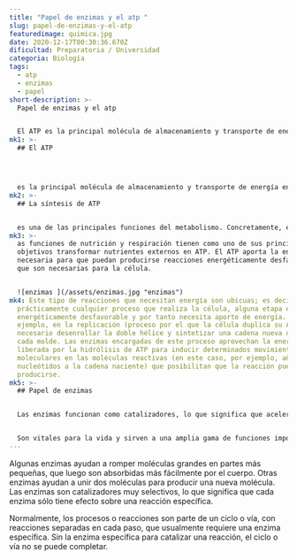```yaml
---
title: "Papel de enzimas y el atp "
slug: papel-de-enzimas-y-el-atp
featuredimage: quimica.jpg
date: 2020-12-17T00:30:36.670Z
dificultad: Preparatoria / Universidad
categoria: Biología
tags:
  - atp
  - enzimas
  - papel
short-description: >-
  Papel de enzimas y el atp 


  El ATP es la principal molécula de almacenamiento y transporte de energía en las células. Se trata de una molécula compuesta por un nucleósido
mk1: >-
  ## El ATP 




  es la principal molécula de almacenamiento y transporte de energía en las células. Se trata de una molécula compuesta por un nucleósido - adenosina - unido covalentemente a una cadena de tres grupos fosfato. Debido a la estructura química de este compuesto, los enlaces entre los grupos fosfato almacenan un alto nivel de energía; los sistemas moleculares que necesitan energía para llevar a cabo sus funciones (por ejemplo, muchas enzimas) acoplan su función a la hidrólisis o rotura de estos enlaces, utilizando la energía que de esta hidrólisis se desprende.
mk2: >-
  ## La síntesis de ATP 


  es una de las principales funciones del metabolismo. Concretamente, el catabolismo consiste en la oxidación (extracción de electrones) de moléculas de nutrientes (glúcidos, lípidos, proteínas), lo cual es un proceso exergónico (que desprende energía). Esta energía obtenida se usa para la fosforilación de moléculas de ADP, generando ATP. Esta fosforilación se puede producir de manera enzimática, denominándose fosforilación a nivel de sustrato. Sin embargo, la manera más eficiente de usar esta energía para la célula consiste en proporcionar estos electrones a la cadena de transporte de electrones, en el proceso conocido como respiración. El flujo de electrones en esta cadena crea energía aprovechada para generar ATP, y los electrones acaban reduciendo el oxígeno para dar moléculas de agua. Por ello, el proceso se conoce como fosforilación oxidativa.
mk3: >-
  as funciones de nutrición y respiración tienen como uno de sus principales
  objetivos transformar nutrientes externos en ATP. El ATP aporta la energía
  necesaria para que puedan producirse reacciones energéticamente desfavorables
  que son necesarias para la célula.


  ![enzimas ](/assets/enzimas.jpg "enzimas")
mk4: Este tipo de reacciones que necesitan energía son ubicuas; es decir, en
  prácticamente cualquier proceso que realiza la célula, alguna etapa es
  energéticamente desfavorable y por tanto necesita aporte de energía. Por
  ejemplo, en la replicación (proceso por el que la célula duplica su ADN) es
  necesario desenrollar la doble hélice y sintetizar una cadena nueva de ADN por
  cada molde. Las enzimas encargadas de este proceso aprovechan la energía
  liberada por la hidrólisis de ATP para inducir determinados movimientos
  moleculares en las moléculas reactivas (en este caso, por ejemplo, añadir
  nucleótidos a la cadena naciente) que posibilitan que la reacción pueda
  producirse.
mk5: >-
  ## Papel de enzimas 


  Las enzimas funcionan como catalizadores, lo que significa que aceleran la velocidad a la que los procesos y reacciones metabólicas se producen en los organismos vivos.


  Son vitales para la vida y sirven a una amplia gama de funciones importantes en el cuerpo, tales como ayudar en la digestión y en el metabolismo.
---
```



Algunas enzimas ayudan a romper moléculas grandes en partes más pequeñas, que luego son absorbidas más fácilmente por el cuerpo. Otras enzimas ayudan a unir dos moléculas para producir una nueva molécula. Las enzimas son catalizadores muy selectivos, lo que significa que cada enzima sólo tiene efecto sobre una reacción específica.

Normalmente, los procesos o reacciones son parte de un ciclo o vía, con reacciones separadas en cada paso, que usualmente requiere una enzima específica. Sin la enzima específica para catalizar una reacción, el ciclo o vía no se puede completar.